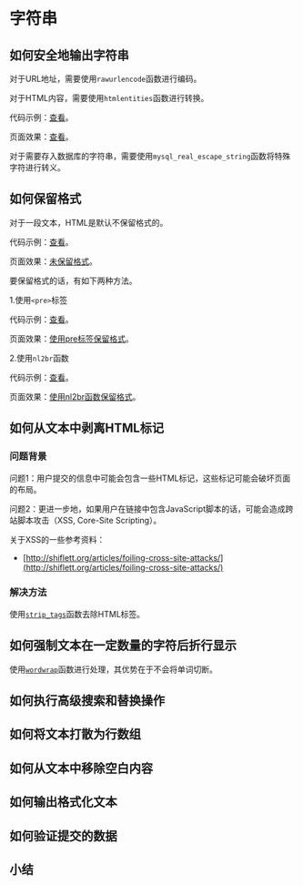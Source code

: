 # 字符串

## 如何安全地输出字符串

对于URL地址，需要使用`rawurlencode`函数进行编码。

对于HTML内容，需要使用`htmlentities`函数进行转换。

代码示例：[查看](https://github.com/mumingv/php/blob/master/books/my_php_qa/chapter_03/string.php)。

页面效果：[查看](http://123.56.21.232:8254/books/my_php_qa/chapter_03/string.php)。

对于需要存入数据库的字符串，需要使用`mysql_real_escape_string`函数将特殊字符进行转义。


## 如何保留格式

对于一段文本，HTML是默认不保留格式的。

代码示例：[查看](https://github.com/mumingv/php/blob/master/books/my_php_qa/chapter_03/save_format1.php)。

页面效果：[未保留格式](http://123.56.21.232:8254/books/my_php_qa/chapter_03/save_format1.php)。

要保留格式的话，有如下两种方法。

1.使用`<pre>`标签

代码示例：[查看](https://github.com/mumingv/php/blob/master/books/my_php_qa/chapter_03/save_format2.php)。

页面效果：[使用pre标签保留格式](http://123.56.21.232:8254/books/my_php_qa/chapter_03/save_format2.php)。

2.使用`nl2br`函数

代码示例：[查看](https://github.com/mumingv/php/blob/master/books/my_php_qa/chapter_03/save_format3.php)。

页面效果：[使用nl2br函数保留格式](http://123.56.21.232:8254/books/my_php_qa/chapter_03/save_format3.php)。


## 如何从文本中剥离HTML标记

### 问题背景

问题1：用户提交的信息中可能会包含一些HTML标记，这些标记可能会破坏页面的布局。

问题2：更进一步地，如果用户在链接中包含JavaScript脚本的话，可能会造成跨站脚本攻击（XSS, Core-Site Scripting）。

关于XSS的一些参考资料：
- [http://shiflett.org/articles/foiling-cross-site-attacks/](http://shiflett.org/articles/foiling-cross-site-attacks/)


### 解决方法

使用[`strip_tags`](#docs/function_strings#strip_tags-从字符串中去除-HTML-和-PHP-标记)函数去除HTML标签。


## 如何强制文本在一定数量的字符后折行显示

使用[`wordwrap`](#docs/function_strings)函数进行处理，其优势在于不会将单词切断。


## 如何执行高级搜索和替换操作


## 如何将文本打散为行数组


## 如何从文本中移除空白内容


## 如何输出格式化文本


## 如何验证提交的数据


## 小结


